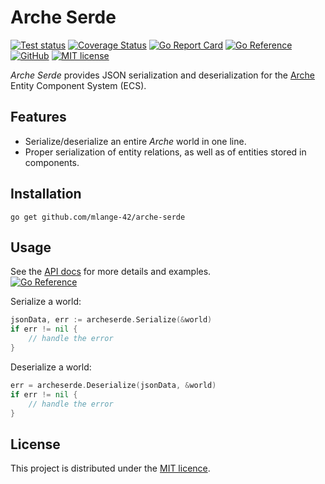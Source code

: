 # Arche Serde

[![Test status](https://img.shields.io/github/actions/workflow/status/mlange-42/arche-serde/tests.yml?branch=main&label=Tests&logo=github)](https://github.com/mlange-42/arche-serde/actions/workflows/tests.yml)
[![Coverage Status](https://coveralls.io/repos/github/mlange-42/arche-serde/badge.svg?branch=main)](https://coveralls.io/github/mlange-42/arche-serde?branch=main)
[![Go Report Card](https://goreportcard.com/badge/github.com/mlange-42/arche-serde)](https://goreportcard.com/report/github.com/mlange-42/arche-serde)
[![Go Reference](https://pkg.go.dev/badge/github.com/mlange-42/arche-serde.svg)](https://pkg.go.dev/github.com/mlange-42/arche-serde)
[![GitHub](https://img.shields.io/badge/github-repo-blue?logo=github)](https://github.com/mlange-42/arche-serde)
[![MIT license](https://img.shields.io/github/license/mlange-42/arche-serde)](https://github.com/mlange-42/arche-serde/blob/main/LICENSE)

*Arche Serde* provides JSON serialization and deserialization for the [Arche](https://github.com/mlange-42/arche) Entity Component System (ECS).

## Features

* Serialize/deserialize an entire *Arche* world in one line.
* Proper serialization of entity relations, as well as of entities stored in components.

## Installation

```
go get github.com/mlange-42/arche-serde
```

## Usage

See the [API docs](https://pkg.go.dev/github.com/mlange-42/arche-serde) for more details and examples.  
[![Go Reference](https://pkg.go.dev/badge/github.com/mlange-42/arche-serde.svg)](https://pkg.go.dev/github.com/mlange-42/arche-serde)

Serialize a world:

```go
jsonData, err := archeserde.Serialize(&world)
if err != nil {
    // handle the error
}
```

Deserialize a world:

```go
err = archeserde.Deserialize(jsonData, &world)
if err != nil {
    // handle the error
}
```

## License

This project is distributed under the [MIT licence](./LICENSE).
